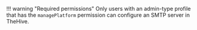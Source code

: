 !!! warning "Required permissions"
    Only users with an admin-type profile that has the `managePlatform` permission can configure an SMTP server in TheHive.
